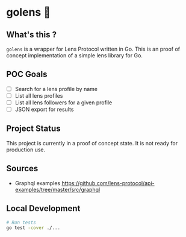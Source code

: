 # golens 🌿 
## What's this ?
`golens` is a wrapper for Lens Protocol written in Go.
 This is an proof of concept implementation of a simple lens library for Go.
## POC Goals
- [ ] Search for a lens profile by name
- [ ] List all lens profiles
- [ ] List all lens followers for a given profile
- [ ] JSON export for results
## Project Status
This project is currently in a proof of concept state. It is not ready for production use.
## Sources
- Graphql examples https://github.com/lens-protocol/api-examples/tree/master/src/graphql
## Local Development
```bash
# Run tests
go test -cover ./...
```